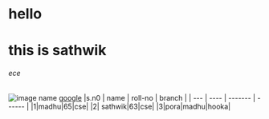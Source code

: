 # hello
## <h1> this is sathwik </h1>
###### ece

![image name](https://img.etimg.com/thumb/msid-87844232,width-650,imgsize-27324,,resizemode-4,quality-100/ms-dhoni.jpg)
[google](https://www.google.com/url?sa=i&url=https%3A%2F%2Feconomictimes.indiatimes.com%2Fmagazines%2Fpanache%2Fmy-last-t20-will-be-in-chennai-ms-dhoni-clears-the-air-on-his-ipl-future-hopes-for-a-chepauk-farewell%2Farticleshow%2F87843703.cms&psig=AOvVaw17xYulw7YqfLwM4ghE8682&ust=1637728285949000&source=images&cd=vfe&ved=0CAgQjRxqFwoTCOCMt5fMn_QCFQAAAAAdAAAAABAD)
|s.n0 | name | roll-no | branch |
| --- | ---- | ------- | ------ |
|1|madhu|65|cse|
|2| sathwik|63|cse|
|3|pora|madhu|hooka|

